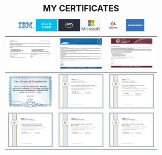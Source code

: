 <h1 align="center">MY CERTIFICATES</h1>
<p id="downloads" align="center">	
	<img src="https://github.com/larrymahumot/Certificates/blob/main/Logo/IBM.jpg" height="40px"/>
	<img src="https://github.com/larrymahumot/Certificates/blob/main/Logo/Cisco.jpg" height="40px"/>
	<img src="https://github.com/larrymahumot/Certificates/blob/main/Logo/Aws.jpg" height="40px"/>
	<img src="https://github.com/larrymahumot/Certificates/blob/main/Logo/Microsoft.jpg" height="40px"/>
	<img src="https://github.com/larrymahumot/Certificates/blob/main/Logo/Udemy.png" height="40px"/>
	<img src="https://github.com/larrymahumot/Certificates/blob/main/Logo/Coursera.jpg"  Width="60px" height="40px"/>
</p>


| ![cert_1][01] | ![cert_2][02] | ![cert_3][03] |
| --- | --- | --- |
| ![cert_3][04] | ![cert_4][05] | ![cert_5][06] |
| ![cert_6][07] | ![cert_7][08] | ![cert_8][09] |


[//]: #ImageLinks
[01]: https://github.com/larrymahumot/Certificates/blob/main/Certificates/Introduction%20to%20Cybersecurity%20Certificate.jpg
[02]: https://github.com/larrymahumot/Certificates/blob/main/Certificates//NDG%20Linux%20Unhatched%20Certificate.jpg
[03]: https://github.com/larrymahumot/Certificates/blob/main/Certificates/NDG%20Linux%20Essentials%20Certificate.jpg
[04]: https://github.com/larrymahumot/Certificates/blob/main/Certificates/Azure%20Administrator.jpg
[05]: https://github.com/larrymahumot/Certificates/blob/main/Certificates/Certificate%20Of%20Completion_CCNP%20Troubleshooting%20300135%20Cert%20Prep.jpg
[06]: https://github.com/larrymahumot/Certificates/blob/main/Certificates/Certificate%20Of%20Completion_Cisco%20CCNA%20200301%20Cert%20Prep%20Network%20Fundamentals%20and%20Access.jpg
[07]: https://github.com/larrymahumot/Certificates/blob/main/Certificates/Certificate%20Of%20Completion_CompTIA%20Security%20SY0501%20Cert%20Prep%201%20Threats%20Attacks%20and%20Vulnerabilities.jpg
[08]: https://github.com/larrymahumot/Certificates/blob/main/Certificates/Certificate%20Of%20Completion_Networking%20Foundations%20Networking%20Basics%202015.jpg
[09]: https://github.com/larrymahumot/Certificates/blob/main/Certificates/Certificate%20Of%20Completion_Networking%20Foundations%20Networking%20Basics%202015.jpg






